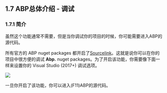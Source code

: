 ## 1.7 ABP总体介绍 - 调试

### 1.7.1 简介

虽然这个功能通常不需要，但是当你调试你的项目的时候，你可能需要进入ABP的源代码。

所有官方的 ABP nuget packages 都开启了[Sourcelink](https://github.com/ctaggart/SourceLink)。这就是说你可以在你的项目中很方便的调试 **Abp.** nuget packages。为了开启该功能，你需要像下面一样来设置你的 Visual Studio (2017+) 调试选项。

![](../wiki_images/debug-options.png)

一旦你开启了该功能，你可以进入(F11)ABP的源代码。

